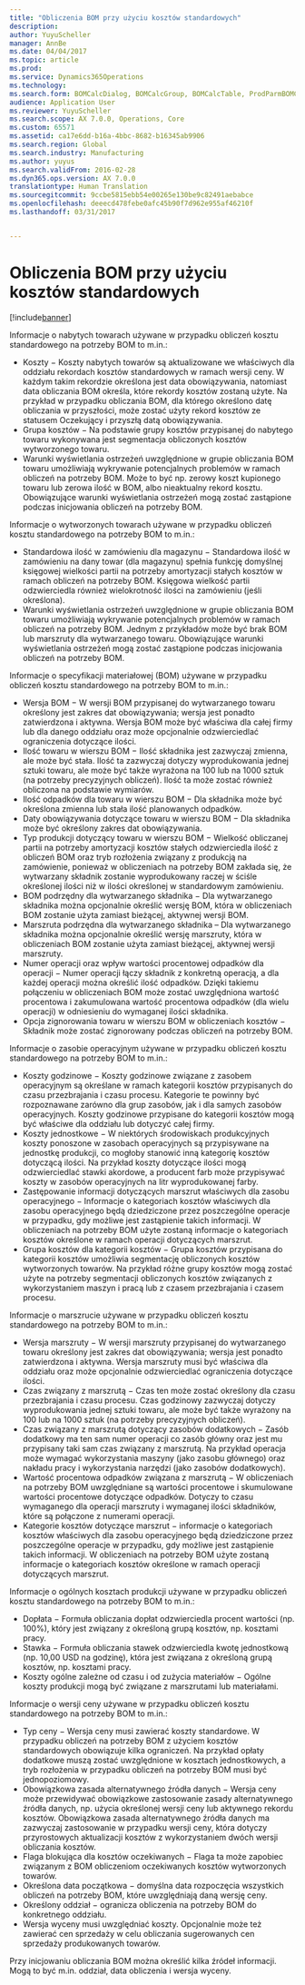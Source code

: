 ```yaml
---
title: "Obliczenia BOM przy użyciu kosztów standardowych"
description: 
author: YuyuScheller
manager: AnnBe
ms.date: 04/04/2017
ms.topic: article
ms.prod: 
ms.service: Dynamics365Operations
ms.technology: 
ms.search.form: BOMCalcDialog, BOMCalcGroup, BOMCalcTable, ProdParmBOMCalc
audience: Application User
ms.reviewer: YuyuScheller
ms.search.scope: AX 7.0.0, Operations, Core
ms.custom: 65571
ms.assetid: ca17e6dd-b16a-4bbc-8682-b16345ab9906
ms.search.region: Global
ms.search.industry: Manufacturing
ms.author: yuyus
ms.search.validFrom: 2016-02-28
ms.dyn365.ops.version: AX 7.0.0
translationtype: Human Translation
ms.sourcegitcommit: 9ccbe5815ebb54e00265e130be9c82491aebabce
ms.openlocfilehash: deeecd478febe0afc45b90f7d962e955af46210f
ms.lasthandoff: 03/31/2017


---
```


# <a name="bom-calculations-with-standard-costs"></a>Obliczenia BOM przy użyciu kosztów standardowych

[!include[banner](../includes/banner.md)]




Informacje o nabytych towarach używane w przypadku obliczeń kosztu standardowego na potrzeby BOM to m.in.:
-   Koszty − Koszty nabytych towarów są aktualizowane we właściwych dla oddziału rekordach kosztów standardowych w ramach wersji ceny. W każdym takim rekordzie określona jest data obowiązywania, natomiast data obliczania BOM określa, które rekordy kosztów zostaną użyte. Na przykład w przypadku obliczania BOM, dla którego określono datę obliczania w przyszłości, może zostać użyty rekord kosztów ze statusem Oczekujący i przyszłą datą obowiązywania.
-   Grupa kosztów − Na podstawie grupy kosztów przypisanej do nabytego towaru wykonywana jest segmentacja obliczonych kosztów wytworzonego towaru.
-   Warunki wyświetlania ostrzeżeń uwzględnione w grupie obliczania BOM towaru umożliwiają wykrywanie potencjalnych problemów w ramach obliczeń na potrzeby BOM. Może to być np. zerowy koszt kupionego towaru lub zerowa ilość w BOM, albo nieaktualny rekord kosztu. Obowiązujące warunki wyświetlania ostrzeżeń mogą zostać zastąpione podczas inicjowania obliczeń na potrzeby BOM.

Informacje o wytworzonych towarach używane w przypadku obliczeń kosztu standardowego na potrzeby BOM to m.in.:
-   Standardowa ilość w zamówieniu dla magazynu − Standardowa ilość w zamówieniu na dany towar (dla magazynu) spełnia funkcję domyślnej księgowej wielkości partii na potrzeby amortyzacji stałych kosztów w ramach obliczeń na potrzeby BOM. Księgowa wielkość partii odzwierciedla również wielokrotność ilości na zamówieniu (jeśli określona).
-   Warunki wyświetlania ostrzeżeń uwzględnione w grupie obliczania BOM towaru umożliwiają wykrywanie potencjalnych problemów w ramach obliczeń na potrzeby BOM. Jednym z przykładów może być brak BOM lub marszruty dla wytwarzanego towaru. Obowiązujące warunki wyświetlania ostrzeżeń mogą zostać zastąpione podczas inicjowania obliczeń na potrzeby BOM.

Informacje o specyfikacji materiałowej (BOM) używane w przypadku obliczeń kosztu standardowego na potrzeby BOM to m.in.:
-   Wersja BOM − W wersji BOM przypisanej do wytwarzanego towaru określony jest zakres dat obowiązywania; wersja jest ponadto zatwierdzona i aktywna. Wersja BOM może być właściwa dla całej firmy lub dla danego oddziału oraz może opcjonalnie odzwierciedlać ograniczenia dotyczące ilości.
-   Ilość towaru w wierszu BOM − Ilość składnika jest zazwyczaj zmienna, ale może być stała. Ilość ta zazwyczaj dotyczy wyprodukowania jednej sztuki towaru, ale może być także wyrażona na 100 lub na 1000 sztuk (na potrzeby precyzyjnych obliczeń). Ilość ta może zostać również obliczona na podstawie wymiarów.
-   Ilość odpadków dla towaru w wierszu BOM − Dla składnika może być określona zmienna lub stała ilość planowanych odpadków.
-   Daty obowiązywania dotyczące towaru w wierszu BOM − Dla składnika może być określony zakres dat obowiązywania.
-   Typ produkcji dotyczący towaru w wierszu BOM − Wielkość obliczanej partii na potrzeby amortyzacji kosztów stałych odzwierciedla ilość z obliczeń BOM oraz tryb rozłożenia związany z produkcją na zamówienie, ponieważ w obliczeniach na potrzeby BOM zakłada się, że wytwarzany składnik zostanie wyprodukowany raczej w ściśle określonej ilości niż w ilości określonej w standardowym zamówieniu.
-   BOM podrzędny dla wytwarzanego składnika − Dla wytwarzanego składnika można opcjonalnie określić wersję BOM, która w obliczeniach BOM zostanie użyta zamiast bieżącej, aktywnej wersji BOM.
-   Marszruta podrzędna dla wytwarzanego składnika – Dla wytwarzanego składnika można opcjonalnie określić wersję marszruty, która w obliczeniach BOM zostanie użyta zamiast bieżącej, aktywnej wersji marszruty.
-   Numer operacji oraz wpływ wartości procentowej odpadków dla operacji − Numer operacji łączy składnik z konkretną operacją, a dla każdej operacji można określić ilość odpadków. Dzięki takiemu połączeniu w obliczeniach BOM może zostać uwzględniona wartość procentowa i zakumulowana wartość procentowa odpadków (dla wielu operacji) w odniesieniu do wymaganej ilości składnika.
-   Opcja zignorowania towaru w wierszu BOM w obliczeniach kosztów − Składnik może zostać zignorowany podczas obliczeń na potrzeby BOM.

Informacje o zasobie operacyjnym używane w przypadku obliczeń kosztu standardowego na potrzeby BOM to m.in.:
-   Koszty godzinowe − Koszty godzinowe związane z zasobem operacyjnym są określane w ramach kategorii kosztów przypisanych do czasu przezbrajania i czasu procesu. Kategorie te powinny być rozpoznawane zarówno dla grup zasobów, jak i dla samych zasobów operacyjnych. Koszty godzinowe przypisane do kategorii kosztów mogą być właściwe dla oddziału lub dotyczyć całej firmy.
-   Koszty jednostkowe − W niektórych środowiskach produkcyjnych koszty ponoszone w zasobach operacyjnych są przypisywane na jednostkę produkcji, co mogłoby stanowić inną kategorię kosztów dotyczącą ilości. Na przykład koszty dotyczące ilości mogą odzwierciedlać stawki akordowe, a producent farb może przypisywać koszty w zasobów operacyjnych na litr wyprodukowanej farby.
-   Zastępowanie informacji dotyczących marszrut właściwych dla zasobu operacyjnego − Informacje o kategoriach kosztów właściwych dla zasobu operacyjnego będą dziedziczone przez poszczególne operacje w przypadku, gdy możliwe jest zastąpienie takich informacji. W obliczeniach na potrzeby BOM użyte zostaną informacje o kategoriach kosztów określone w ramach operacji dotyczących marszrut.
-   Grupa kosztów dla kategorii kosztów − Grupa kosztów przypisana do kategorii kosztów umożliwia segmentację obliczonych kosztów wytworzonych towarów. Na przykład różne grupy kosztów mogą zostać użyte na potrzeby segmentacji obliczonych kosztów związanych z wykorzystaniem maszyn i pracą lub z czasem przezbrajania i czasem procesu.

Informacje o marszrucie używane w przypadku obliczeń kosztu standardowego na potrzeby BOM to m.in.:
-   Wersja marszruty − W wersji marszruty przypisanej do wytwarzanego towaru określony jest zakres dat obowiązywania; wersja jest ponadto zatwierdzona i aktywna. Wersja marszruty musi być właściwa dla oddziału oraz może opcjonalnie odzwierciedlać ograniczenia dotyczące ilości.
-   Czas związany z marszrutą − Czas ten może zostać określony dla czasu przezbrajania i czasu procesu. Czas godzinowy zazwyczaj dotyczy wyprodukowania jednej sztuki towaru, ale może być także wyrażony na 100 lub na 1000 sztuk (na potrzeby precyzyjnych obliczeń).
-   Czas związany z marszrutą dotyczący zasobów dodatkowych − Zasób dodatkowy ma ten sam numer operacji co zasób główny oraz jest mu przypisany taki sam czas związany z marszrutą. Na przykład operacja może wymagać wykorzystania maszyny (jako zasobu głównego) oraz nakładu pracy i wykorzystania narzędzi (jako zasobów dodatkowych).
-   Wartość procentowa odpadków związana z marszrutą − W obliczeniach na potrzeby BOM uwzględniane są wartości procentowe i skumulowane wartości procentowe dotyczące odpadków. Dotyczy to czasu wymaganego dla operacji marszruty i wymaganej ilości składników, które są połączone z numerami operacji.
-   Kategorie kosztów dotyczące marszrut − informacje o kategoriach kosztów właściwych dla zasobu operacyjnego będą dziedziczone przez poszczególne operacje w przypadku, gdy możliwe jest zastąpienie takich informacji. W obliczeniach na potrzeby BOM użyte zostaną informacje o kategoriach kosztów określone w ramach operacji dotyczących marszrut.

Informacje o ogólnych kosztach produkcji używane w przypadku obliczeń kosztu standardowego na potrzeby BOM to m.in.:
-   Dopłata − Formuła obliczania dopłat odzwierciedla procent wartości (np. 100%), który jest związany z określoną grupą kosztów, np. kosztami pracy.
-   Stawka − Formuła obliczania stawek odzwierciedla kwotę jednostkową (np. 10,00 USD na godzinę), która jest związana z określoną grupą kosztów, np. kosztami pracy.
-   Koszty ogólne zależne od czasu i od zużycia materiałów − Ogólne koszty produkcji mogą być związane z marszrutami lub materiałami.

Informacje o wersji ceny używane w przypadku obliczeń kosztu standardowego na potrzeby BOM to m.in.:
-   Typ ceny − Wersja ceny musi zawierać koszty standardowe. W przypadku obliczeń na potrzeby BOM z użyciem kosztów standardowych obowiązuje kilka ograniczeń. Na przykład opłaty dodatkowe muszą zostać uwzględnione w kosztach jednostkowych, a tryb rozłożenia w przypadku obliczeń na potrzeby BOM musi być jednopoziomowy.
-   Obowiązkowa zasada alternatywnego źródła danych − Wersja ceny może przewidywać obowiązkowe zastosowanie zasady alternatywnego źródła danych, np. użycia określonej wersji ceny lub aktywnego rekordu kosztów. Obowiązkowa zasada alternatywnego źródła danych ma zazwyczaj zastosowanie w przypadku wersji ceny, która dotyczy przyrostowych aktualizacji kosztów z wykorzystaniem dwóch wersji obliczania kosztów.
-   Flaga blokująca dla kosztów oczekiwanych − Flaga ta może zapobiec związanym z BOM obliczeniom oczekiwanych kosztów wytworzonych towarów.
-   Określona data początkowa − domyślna data rozpoczęcia wszystkich obliczeń na potrzeby BOM, które uwzględniają daną wersję ceny.
-   Określony oddział − ogranicza obliczenia na potrzeby BOM do konkretnego oddziału.
-   Wersja wyceny musi uwzględniać koszty. Opcjonalnie może też zawierać cen sprzedaży w celu obliczania sugerowanych cen sprzedaży produkowanych towarów.

Przy inicjowaniu obliczania BOM można określić kilka źródeł informacji. Mogą to być m.in. oddział, data obliczenia i wersja wyceny.






